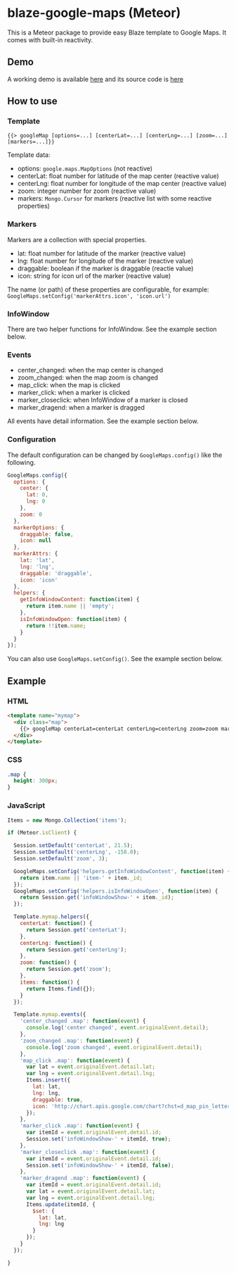 blaze-google-maps (Meteor)
==========================

This is a Meteor package to provide easy Blaze template to Google Maps.  It comes with built-in reactivity.

Demo
----

A working demo is available [here](https://google-maps-example.herokuapp.com/)
and its source code is [here](https://github.com/dai-shi/meteor-google-maps-example)

How to use
----------

### Template

    {{> googleMap [options=...] [centerLat=...] [centerLng=...] [zoom=...] [markers=...]}}

Template data:
- options: `google.maps.MapOptions` (not reactive)
- centerLat: float number for latitude of the map center (reactive value)
- centerLng: float number for longitude of the map center (reactive value)
- zoom: integer number for zoom (reactive value)
- markers: `Mongo.Cursor` for markers (reactive list with some reactive properties)

### Markers

Markers are a collection with special properties.
- lat: float number for latitude of the marker (reactive value)
- lng: float number for longitude of the marker (reactive value)
- draggable: boolean if the marker is draggable (reactie value)
- icon: string for icon url of the marker (reactive value)

The name (or path) of these properties are configurable, for example:
`GoogleMaps.setConfig('markerAttrs.icon', 'icon.url')`

### InfoWindow

There are two helper functions for InfoWindow. See the example section below.

### Events

- center\_changed: when the map center is changed
- zoom\_changed: when the map zoom is changed
- map\_click: when the map is clicked
- marker\_click: when a marker is clicked
- marker\_closeclick: when InfoWindow of a marker is closed
- marker\_dragend: when a marker is dragged 

All events have detail information. See the example section below.

### Configuration

The default configuration can be changed by `GoogleMaps.config()`
like the following.

```JavaScript
GoogleMaps.config({
  options: {
    center: {
      lat: 0,
      lng: 0
    },
    zoom: 0
  },
  markerOptions: {
    draggable: false,
    icon: null
  },
  markerAttrs: {
    lat: 'lat',
    lng: 'lng',
    draggable: 'draggable',
    icon: 'icon'
  },
  helpers: {
    getInfoWindowContent: function(item) {
      return item.name || 'empty';
    },
    isInfoWindowOpen: function(item) {
      return !!item.name;
    }
  }
});
```

You can also use `GoogleMaps.setConfig()`. See the example section below.

Example
-------

### HTML

```HTML
<template name="mymap">
  <div class="map">
    {{> googleMap centerLat=centerLat centerLng=centerLng zoom=zoom markers=items}}
  </div>
</template>
```````

### CSS

```CSS
.map {
  height: 300px;
}
```

### JavaScript

```JavaScript
Items = new Mongo.Collection('items');

if (Meteor.isClient) {

  Session.setDefault('centerLat', 21.5);
  Session.setDefault('centerLng', -158.0);
  Session.setDefault('zoom', 3);

  GoogleMaps.setConfig('helpers.getInfoWindowContent', function(item) {
    return item.name || 'item-' + item._id;
  });
  GoogleMaps.setConfig('helpers.isInfoWindowOpen', function(item) {
    return Session.get('infoWindowShow-' + item._id);
  });

  Template.mymap.helpers({
    centerLat: function() {
      return Session.get('centerLat');
    },
    centerLng: function() {
      return Session.get('centerLng');
    },
    zoom: function() {
      return Session.get('zoom');
    },
    items: function() {
      return Items.find({});
    }
  });

  Template.mymap.events({
    'center_changed .map': function(event) {
      console.log('center changed', event.originalEvent.detail);
    },
    'zoom_changed .map': function(event) {
      console.log('zoom changed', event.originalEvent.detail);
    },
    'map_click .map': function(event) {
      var lat = event.originalEvent.detail.lat;
      var lng = event.originalEvent.detail.lng;
      Items.insert({
        lat: lat,
        lng: lng,
        draggable: true,
        icon: 'http://chart.apis.google.com/chart?chst=d_map_pin_letter&chld=' + Math.floor(Math.random() * 10) + '|FF0000|FFFFFF'
      });
    },
    'marker_click .map': function(event) {
      var itemId = event.originalEvent.detail.id;
      Session.set('infoWindowShow-' + itemId, true);
    },
    'marker_closeclick .map': function(event) {
      var itemId = event.originalEvent.detail.id;
      Session.set('infoWindowShow-' + itemId, false);
    },
    'marker_dragend .map': function(event) {
      var itemId = event.originalEvent.detail.id;
      var lat = event.originalEvent.detail.lat;
      var lng = event.originalEvent.detail.lng;
      Items.update(itemId, {
        $set: {
          lat: lat,
          lng: lng
        }
      });
    }
  });

}
```
